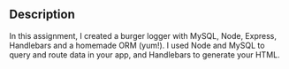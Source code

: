 ## Description
In this assignment, I created a burger logger with MySQL, Node, Express, Handlebars and a homemade ORM (yum!). I used Node and MySQL to query and route data in your app, and Handlebars to generate your HTML.